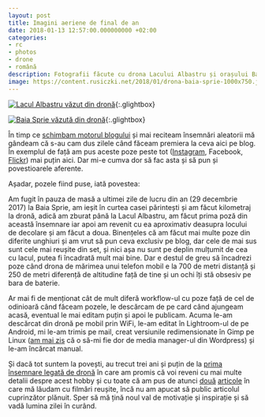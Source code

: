```yaml
---
layout: post
title: Imagini aeriene de final de an
date: 2018-01-13 12:57:00.000000000 +02:00
categories:
- rc
- photos
- drone
- română
description: Fotografii făcute cu drona Lacului Albastru și orașului Baia Sprie.
image: https://content.rusiczki.net/2018/01/drona-baia-sprie-1000x750.jpg
---
```

[![Lacul Albastru văzut din dronă](https://content.rusiczki.net/2018/01/drona-lacul-albastru-1000x750.jpg)](https://content.rusiczki.net/2018/01/drona-lacul-albastru.jpg){:.glightbox}

[![Baia Sprie văzută din dronă](https://content.rusiczki.net/2018/01/drona-baia-sprie-1000x750.jpg)](https://content.rusiczki.net/2018/01/drona-baia-sprie.jpg){:.glightbox}

În timp ce [schimbam motorul blogului](https://www.rusiczki.net/2018/01/08/a-new-blogging-engine/) și mai reciteam însemnări aleatorii mă gândeam că s-au cam dus zilele când făceam premiera la ceva aici pe blog. În exemplul de față am pus aceste poze peste tot ([Instagram](https://www.instagram.com/janosrusiczki), Facebook, [Flickr](https://www.flickr.com/janos)) mai puțin aici. Dar mi-e cumva dor să fac asta și să pun și povestioarele aferente.

Așadar, pozele fiind puse, iată povestea:

Am fugit în pauza de masă a ultimei zile de lucru din an (29 decembrie 2017) la Baia Sprie, am ieșit în curtea casei părintești și am făcut kilometraj la dronă, adică am zburat până la Lacul Albastru, am făcut prima poză din această însemnare iar apoi am revenit cu ea aproximativ deasupra locului de decolare și am făcut a doua. Binențeles că am făcut mai multe poze din diferite unghiuri și am vrut să pun ceva exclusiv pe blog, dar cele de mai sus sunt cele mai reușite din set, și nici așa nu sunt pe deplin mulțumit de cea cu lacul, putea fi încadrată mult mai bine. Dar e destul de greu să încadrezi poze când drona de mărimea unui telefon mobil e la 700 de metri distanță și 250 de metri diferență de altitudine față de tine și un ochi îți stă obsesiv pe bara de baterie.

Ar mai fi de menționat cât de mult diferă workflow-ul cu poze față de cel de odinioară când făceam pozele, le descărcam de pe card când ajungeam acasă, eventual le mai editam puțin și apoi le publicam. Acuma le-am descărcat din dronă pe mobil prin WiFi, le-am editat în Lightroom-ul de pe Android, mi le-am trimis pe mail, creat versiunile redimensionate în Gimp pe Linux ([am mai zis](https://www.rusiczki.net/2018/01/08/a-new-blogging-engine/) că o să-mi fie dor de media manager-ul din Wordpress) și le-am încărcat manual.

Și dacă tot suntem la povești, au trecut trei ani și puțin de la [prima însemnare legată de dronă](https://rusiczki.net/2014/12/07/zbor/) în care am promis că voi reveni cu mai multe detalii despre acest hobby și cu toate că am pus de atunci [două](https://rusiczki.net/2015/03/12/weekend-epic-la-borsa/) [articole](https://rusiczki.net/2015/10/26/viral/) în care mă lăudam cu filmări reușite, încă nu am apucat să public articolul cuprinzător plănuit. Sper să mă țină noul val de motivație și inspirație și să vadă lumina zilei în curând.
